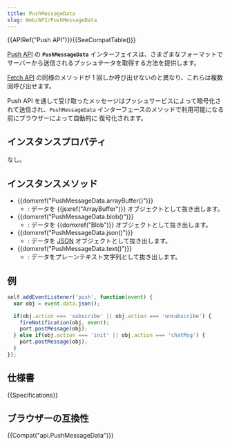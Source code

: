 ```yaml
---
title: PushMessageData
slug: Web/API/PushMessageData
---
```


{{APIRef("Push API")}}{{SeeCompatTable()}}

[Push API](/ja/docs/Web/API/Push_API) の **`PushMessageData`** インターフェイスは、さまざまなフォーマットでサーバーから送信されるプッシュテータを取得する方法を提供します。

[Fetch API](/ja/docs/Web/API/Fetch_API) の同様のメソッドが 1 回しか呼び出せないのと異なり、これらは複数回呼び出せます。

Push API を通して受け取ったメッセージはプッシュサービスによって暗号化されて送信され、`PushMessageData` インターフェースのメソッドで利用可能になる前にブラウザーによって自動的に 復号化されます。

## インスタンスプロパティ

なし。

## インスタンスメソッド

- {{domxref("PushMessageData.arrayBuffer()")}}
  - : データを {{jsxref("ArrayBuffer")}} オブジェクトとして抜き出します。
- {{domxref("PushMessageData.blob()")}}
  - : データを {{domxref("Blob")}} オブジェクトとして抜き出します。
- {{domxref("PushMessageData.json()")}}
  - : データを [JSON](/ja/docs/Web/JavaScript/Reference/Global_Objects/JSON) オブジェクトとして抜き出します。
- {{domxref("PushMessageData.text()")}}
  - : データをプレーンテキスト文字列として抜き出します。

## 例

```js
self.addEventListener('push', function(event) {
  var obj = event.data.json();

  if(obj.action === 'subscribe' || obj.action === 'unsubscribe') {
    fireNotification(obj, event);
    port.postMessage(obj);
  } else if(obj.action === 'init' || obj.action === 'chatMsg') {
    port.postMessage(obj);
  }
});
```

## 仕様書

{{Specifications}}

## ブラウザーの互換性

{{Compat("api.PushMessageData")}}
